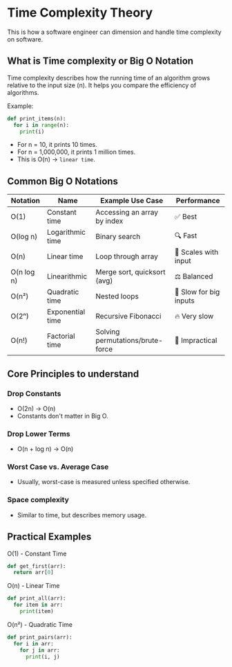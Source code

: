 # Time Complexity Theory

This is how a software engineer can dimension and handle time complexity on software.

## What is Time complexity or Big O Notation

Time complexity describes how the running time of an algorithm grows relative to the input size (n). It helps you 
compare the efficiency of algorithms.

Example:

```python
def print_items(n):
  for i in range(n):
    print(i)
```

- For n = 10, it prints 10 times.
- For n = 1,000,000, it prints 1 million times.
- This is O(n) → `linear time`.

## Common Big O Notations

| Notation   | Name             | Example Use Case                 | Performance            |
| ---------- | ---------------- | -------------------------------- | ---------------------- |
| O(1)       | Constant time    | Accessing an array by index      | ✅ Best                 |
| O(log n)   | Logarithmic time | Binary search                    | 🔍 Fast                |
| O(n)       | Linear time      | Loop through array               | 📏 Scales with input   |
| O(n log n) | Linearithmic     | Merge sort, quicksort (avg)      | ⚖️ Balanced            |
| O(n²)      | Quadratic time   | Nested loops                     | 🐢 Slow for big inputs |
| O(2ⁿ)      | Exponential time | Recursive Fibonacci              | 🔥 Very slow           |
| O(n!)      | Factorial time   | Solving permutations/brute-force | 🚫 Impractical         |


## Core Principles to understand

### Drop Constants

- O(2n) → O(n)
- Constants don't matter in Big O.

### Drop Lower Terms

- O(n + log n) → O(n)

### Worst Case vs. Average Case

- Usually, worst-case is measured unless specified otherwise.

### Space complexity

- Similar to time, but describes memory usage.


## Practical Examples

O(1) - Constant Time
```python
def get_first(arr):
  return arr[0]
```

O(n) - Linear Time
```python
def print_all(arr):
  for item in arr:
    print(item)
```

O(n²) - Quadratic Time
```python
def print_pairs(arr):
  for i in arr:
    for j in arr:
      print(i, j)

```